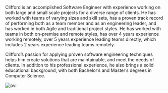 Clifford is an accomplished Software Engineer with experience working on both large and small scale projects for a diverse range of clients. He has worked with teams of varying sizes and skill sets, has a proven track record of performing both as a team member and as an engineering leader, and has worked in both Agile and traditional project styles. He has worked with teams in both on-premise and remote styles, has over 4 years experience working remotely, over 5 years experience leading teams directly, which includes 2 years experience leading teams remotely.

Clifford’s passion for applying proven software engineering techniques helps him create solutions that are maintainable, and meet the needs of clients. In addition to his professional experience, he also brings a solid educational background, with both Bachelor’s and Master’s degrees in Computer Science.

<img src="https://github-readme-stats.vercel.app/api/top-langs?username=cliffordthompson&show_icons=true&locale=en&layout=compact&theme=chartreuse-dark" alt="ovi" />

<!--
**cliffordthompson/cliffordthompson** is a ✨ _special_ ✨ repository because its `README.md` (this file) appears on your GitHub profile.

Here are some ideas to get you started:

- 🔭 I’m currently working on ...
- 🌱 I’m currently learning ...
- 👯 I’m looking to collaborate on ...
- 🤔 I’m looking for help with ...
- 💬 Ask me about ...
- 📫 How to reach me: ...
- 😄 Pronouns: ...
- ⚡ Fun fact: ...
-->
